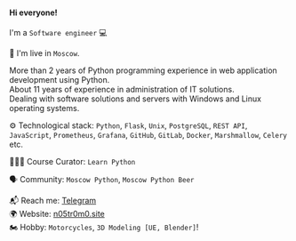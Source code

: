 #### Hi everyone!

I'm a `Software engineer` 💻

🌆 I'm live in `Moscow`.

More than 2 years of Python programming experience in web application development using Python.<br>
About 11 years of experience in administration of IT solutions.<br>
Dealing with software solutions and servers with Windows and Linux operating systems.<br>

⚙️ Technological stack: `Python`, `Flask`, `Unix`, `PostgreSQL`, `REST API`, `JavaScript`, `Prometheus`, `Grafana`, `GitHub`, `GitLab`, `Docker`, `Marshmallow`, `Celery` etc.

👨🏻‍🎓 Course Curator: `Learn Python`

🗣 Community: `Moscow Python`, `Moscow Python Beer`

📬 Reach me: [Telegram](https://t.me/n05tr0m0)<br />
🌍 Website: [n05tr0m0.site](https://n05tr0m0.site)<br />
🏍 Hobby: `Motorcycles`, `3D Modeling [UE, Blender]`!<br />
